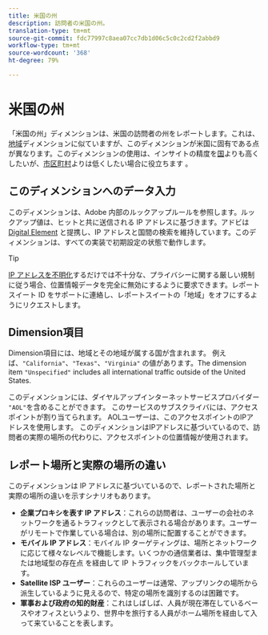 ```yaml
---
title: 米国の州
description: 訪問者の米国の州。
translation-type: tm+mt
source-git-commit: fdc77997c8aea07cc7db1d06c5c0c2cd2f2abbd9
workflow-type: tm+mt
source-wordcount: '368'
ht-degree: 79%

---
```



# 米国の州

「米国の州」ディメンションは、米国の訪問者の州をレポートします。これは、[地域](regions.md)ディメンションに似ていますが、このディメンションが米国に固有である点が異なります。このディメンションの使用は、インサイトの精度を[国](countries.md)よりも高くしたいが、[市区町村](cities.md)よりは低くしたい場合に役立ちます 。

## このディメンションへのデータ入力

このディメンションは、Adobe 内部のルックアップルールを参照します。ルックアップ値は、ヒットと共に送信される IP アドレスに基づきます。アドビは [Digital Element](https://info.digitalelement.com/jp/) と提携し、IP アドレスと国間の検索を維持しています。このディメンションは、すべての実装で初期設定の状態で動作します。

>[!TIP]
>
>[IP アドレスを不明化](/help/admin/admin/general-acct-settings-admin.md)するだけでは不十分な、プライバシーに関する厳しい規制に従う場合、位置情報データを完全に無効にするように要求できます。レポートスイート ID をサポートに連絡し、レポートスイートの「地域」をオフにするようにリクエストします。

## Dimension項目

Dimension項目には、地域とその地域が属する国が含まれます。 例えば、`"California"`、`"Texas"`、`"Virginia"` の値があります。The dimension item `"Unspecified"` includes all international traffic outside of the United States.

このディメンションには、ダイヤルアップインターネットサービスプロバイダー `"AOL"`を含めることができます。 このサービスのサブスクライバには、アクセスポイントが割り当てられます。 AOLユーザーは、このアクセスポイントのIPアドレスを使用します。 このディメンションはIPアドレスに基づいているので、訪問者の実際の場所の代わりに、アクセスポイントの位置情報が使用されます。

## レポート場所と実際の場所の違い

このディメンションは IP アドレスに基づいているので、レポートされた場所と実際の場所の違いを示すシナリオもあります。

* **企業プロキシを表す IP アドレス**：これらの訪問者は、ユーザーの会社のネットワークを通るトラフィックとして表示される場合があります。ユーザーがリモートで作業している場合は、別の場所に配置することができます。
* **モバイル IP アドレス**：モバイル IP ターゲティングは、場所とネットワークに応じて様々なレベルで機能します。いくつかの通信業者は、集中管理型または地域型の存在点
を経由して IP トラフィックをバックホールしています。
* **Satellite ISP ユーザー**：これらのユーザーは通常、アップリンクの場所から派生しているように見えるので、特定の場所を識別するのは困難です。
* **軍事および政府の知的財産**：これはしばしば、人員が現在滞在しているベースやオフィスというより、世界中を旅行する人員がホーム場所を経由して入って来ていることを表します。
